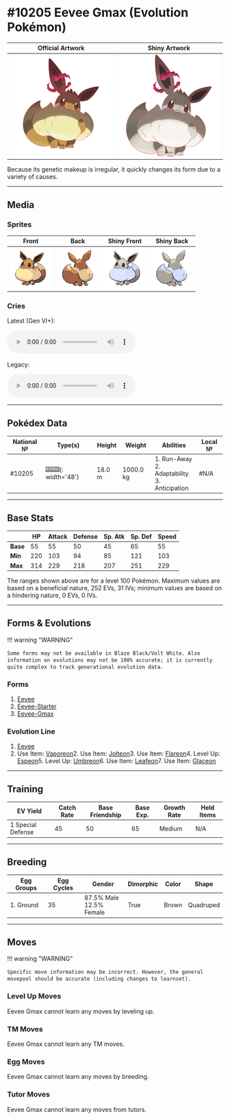 # #10205 Eevee Gmax (Evolution Pokémon)

| Official Artwork | Shiny Artwork |
| --- | --- |
| ![Official Artwork](https://raw.githubusercontent.com/PokeAPI/sprites/master/sprites/pokemon/other/official-artwork/10205.png) | ![Shiny Artwork](https://raw.githubusercontent.com/PokeAPI/sprites/master/sprites/pokemon/other/official-artwork/shiny/10205.png) |

Because its genetic makeup is irregular, it quickly changes its form due to a variety of causes.

---

## Media

### Sprites

| Front | Back | Shiny Front | Shiny Back |
| --- | --- | --- | --- |
| ![Front](https://raw.githubusercontent.com/PokeAPI/sprites/master/sprites/pokemon/versions/generation-v/black-white/10205.png) | ![Back](https://raw.githubusercontent.com/PokeAPI/sprites/master/sprites/pokemon/versions/generation-v/black-white/back/10205.png) | ![Shiny Front](https://raw.githubusercontent.com/PokeAPI/sprites/master/sprites/pokemon/versions/generation-v/black-white/shiny/10205.png) | ![Shiny Back](https://raw.githubusercontent.com/PokeAPI/sprites/master/sprites/pokemon/versions/generation-v/black-white/back/shiny/10205.png) |

### Cries

Latest (Gen VI+):
<p><audio controls>
  <source src="https://raw.githubusercontent.com/PokeAPI/cries/main/cries/pokemon/latest/10205.ogg" type="audio/ogg">
  Your browser does not support the audio element.
</audio></p>

Legacy:
<p><audio controls>
  <source src="None" type="audio/ogg">
  Your browser does not support the audio element.
</audio></p>

---

## Pokédex Data

| National № | Type(s) | Height | Weight | Abilities | Local № |
|------------|---------|--------|--------|-----------|---------|
| #10205 | ![normal](../assets/types/normal.png){: width='48'} | 18.0 m | 1000.0 kg | 1. Run-Away<br>2. Adaptability<br>3. Anticipation | #N/A |

---

## Base Stats
|   | HP | Attack | Defense | Sp. Atk | Sp. Def | Speed |
|---|----|--------|---------|---------|---------|-------|
| **Base** | 55 | 55 | 50 | 45 | 65 | 55 |
| **Min** | 220 | 103 | 94 | 85 | 121 | 103 |
| **Max** | 314 | 229 | 218 | 207 | 251 | 229 |

The ranges shown above are for a level 100 Pokémon. Maximum values are based on a beneficial nature, 252 EVs, 31 IVs; minimum values are based on a hindering nature, 0 EVs, 0 IVs.

---

## Forms & Evolutions

!!! warning "WARNING"

    Some forms may not be available in Blaze Black/Volt White. Also information on evolutions may not be 100% accurate; it is currently quite complex to track generational evolution data.

### Forms

1. [Eevee](eevee.md/)
2. [Eevee-Starter](eevee-starter.md/)
3. [Eevee-Gmax](eevee-gmax.md/)

### Evolution Line

1. [Eevee](eevee.md/)
1. Use Item: [Vaporeon](vaporeon.md/)2. Use Item: [Jolteon](jolteon.md/)3. Use Item: [Flareon](flareon.md/)4. Level Up: [Espeon](espeon.md/)5. Level Up: [Umbreon](umbreon.md/)6. Use Item: [Leafeon](leafeon.md/)7. Use Item: [Glaceon](glaceon.md/)

---

## Training

| EV Yield | Catch Rate | Base Friendship | Base Exp. | Growth Rate | Held Items |
|----------|------------|-----------------|-----------|-------------|------------|
| 1 Special Defense | 45 | 50 | 65 | Medium | N/A |

---

## Breeding

| Egg Groups | Egg Cycles | Gender | Dimorphic | Color | Shape |
|------------|------------|--------|-----------|-------|-------|
| 1. Ground | 35 | 87.5% Male<br>12.5% Female | True | Brown | Quadruped |

---

## Moves

!!! warning "WARNING"

    Specific move information may be incorrect. However, the general movepool should be accurate (including changes to learnset).

### Level Up Moves

Eevee Gmax cannot learn any moves by leveling up.

### TM Moves

Eevee Gmax cannot learn any TM moves.

### Egg Moves

Eevee Gmax cannot learn any moves by breeding.

### Tutor Moves

Eevee Gmax cannot learn any moves from tutors.

